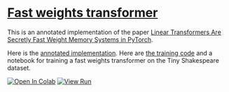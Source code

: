 # [Fast weights transformer](https://nn.labml.ai/transformers/fast_weights/index.html)

This is an annotated implementation of the paper
[Linear Transformers Are Secretly Fast Weight Memory Systems in PyTorch](https://arxiv.org/abs/2102.11174).

Here is the [annotated implementation](https://nn.labml.ai/transformers/fast_weights/index.html).
Here are [the training code](https://nn.labml.ai/transformers/fast_weights/experiment.html)
and a notebook for training a fast weights transformer on the Tiny Shakespeare dataset.

[![Open In Colab](https://colab.research.google.com/assets/colab-badge.svg)](https://colab.research.google.com/github/labmlai/annotated_deep_learning_paper_implementations/blob/master/labml_nn/transformers/fast_weights/experiment.ipynb)
[![View Run](https://img.shields.io/badge/labml-experiment-brightgreen)](https://app.labml.ai/run/928aadc0846c11eb85710242ac1c0002)
